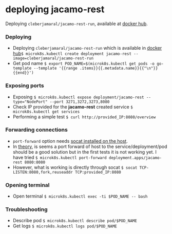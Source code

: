 # deploying jacamo-rest

Deploying `cleberjamaral/jacamo-rest-run`, available at [docker hub](https://hub.docker.com/repository/docker/cleberjamaral/jacamo-rest-run/).

### Deploying

* Deploying `cleberjamaral/jacamo-rest-run` which is available in [docker hub](https://hub.docker.com/repository/docker/cleberjamaral/jacamo-rest-run/)`$ microk8s.kubectl create deployment jacamo-rest --image=cleberjamaral/jacamo-rest-run`
* Get pod name `$ export POD_NAME=$(microk8s.kubectl get pods -o go-template --template '{{range .items}}{{.metadata.name}}{{"\n"}}{{end}}')`

### Exposing ports

* Exposing `$ microk8s.kubectl expose deployment/jacamo-rest --type="NodePort" --port 3271,3272,3273,8080`
* Check IP provided for the **jacamo-rest** created service `$ microk8s.kubectl get services`
* Performing a simple test `$ curl http://provided_IP:8080/overview`

### Forwarding connections

* `port-forward` option needs [socat installed on the host](https://kubernetes.io/docs/reference/generated/kubectl/kubectl-commands#port-forward).
* In [theory](https://kubernetes.io/docs/tasks/access-application-cluster/port-forward-access-application-cluster/), is seems a port forward of host to the service/deployment/pod should be a good solution but in the first tests it is not working yet. I have tried `$ microk8s.kubectl port-forward deployment.apps/jacamo-rest 8080:8080` 
* However, what is working is directly through socat `$ socat TCP-LISTEN:8080,fork,reuseaddr TCP:provided_IP:8080`

### Opening terminal

* Open terminal `$ microk8s.kubectl exec -ti $POD_NAME -- bash`

### Troubleshooting

* Describe pod `$ microk8s.kubectl describe pod/$POD_NAME`
* Get logs `$ microk8s.kubectl logs pod/$POD_NAME`


